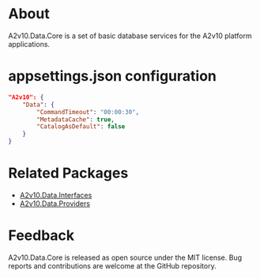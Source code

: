 ﻿# About
A2v10.Data.Core is a set of basic database services 
for the A2v10 platform applications.

# appsettings.json configuration

```json
"A2v10": {
    "Data": {
        "CommandTimeout": "00:00:30",
        "MetadataCache": true,
        "CatalogAsDefault": false
    }
}
```

# Related Packages

* [A2v10.Data.Interfaces](https://www.nuget.org/packages/A2v10.Data.Interfaces)
* [A2v10.Data.Providers](https://www.nuget.org/packages/A2v10.Data.Providers)


# Feedback

A2v10.Data.Core is released as open source under the MIT license. 
Bug reports and contributions are welcome at the GitHub repository.
